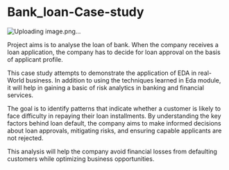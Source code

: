 # Bank_loan-Case-study
![Uploading image.png…]()

 Project aims is to analyse the loan of bank. When the company receives a loan application,
 the company has to decide for loan approval on the basis of applicant profile.

 This case study attempts to demonstrate the application of EDA in real-World business. 
 In addition to using the techniques learned in Eda module, it will help in gaining a basic of risk analytics in banking and financial services. 

 The goal is to identify patterns that indicate whether a customer is likely to face difficulty in repaying their loan installments. 
 By understanding the key factors behind loan default, the company aims to make informed decisions about loan approvals, 
 mitigating risks, and ensuring capable applicants are not rejected. 

 This analysis will help the company avoid financial losses from defaulting customers while optimizing business opportunities.
